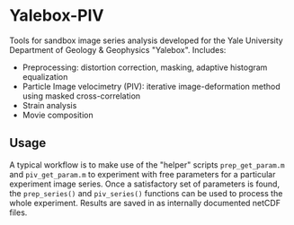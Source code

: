 # Yalebox-PIV

Tools for sandbox image series analysis developed for the Yale University
Department of Geology &amp; Geophysics "Yalebox". Includes:

- Preprocessing: distortion correction, masking, adaptive histogram equalization 
- Particle Image velocimetry (PIV): iterative image-deformation method using masked cross-correlation
- Strain analysis
- Movie composition

## Usage

A typical workflow is to make use of the "helper" scripts `prep_get_param.m`
and `piv_get_param.m` to experiment with free parameters for a particular
experiment image series. Once a satisfactory set of parameters is found, the
`prep_series()` and `piv_series()` functions can be used to process the whole
experiment. Results are saved in as internally documented netCDF files. 
